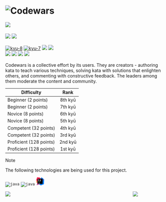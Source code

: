 # ![Codewars](https://img.shields.io/badge/Codewars-B1361E?style=for-the-badge&logo=codewars&logoColor=black)

![](https://www.codewars.com/users/danielex1999/badges/large)<br><br>
![](https://img.shields.io/github/forks/danielex1999/CodeWars-Java?style=social
)
![](https://img.shields.io/github/last-commit/danielex1999/CodeWars-Java?display_timestamp=committer&style=social&logo=github&logoColor=%23181717
)<br><br>
[![kyu-8](https://img.shields.io/github/directory-file-count/danielex1999/CodeWars-Java/src%2Fmain%2Fjava%2Fkyu8?type=dir&style=flat-square&logo=codewars&logoColor=%23B1361E&label=8%20kyu&labelColor=%23303133&color=%23E6E6E6
)](./src/main/java/kyu8/)
[![kyu-7](https://img.shields.io/github/directory-file-count/danielex1999/CodeWars-Java/src%2Fmain%2Fjava%2Fkyu7?type=dir&style=flat-square&logo=codewars&logoColor=%23B1361E&label=8%20kyu&labelColor=%23303133&color=%23E6E6E6
)](./7%20kyu/README.md)
<img src="https://img.shields.io/github/directory-file-count/danielex1999/CodeWars-Java/6%20kyu?color=ECB613&label=6%20kyu&type=dir">
<img src="https://img.shields.io/github/directory-file-count/danielex1999/CodeWars-Java/5%20kyu?color=ECB613&label=5%20kyu&type=dir"><br>
<img src="https://img.shields.io/github/directory-file-count/danielex1999/CodeWars-Java/4%20kyu?color=3C7DBA&label=4%20kyu&type=dir">
<img src="https://img.shields.io/badge/3%20kyu-0-3C7DBA">
<img src="https://img.shields.io/badge/2%20kyu-0-866CC7">
<img src="https://img.shields.io/badge/1%20kyu-0-866CC7"><br><br>
Codewars is a collective effort by its users. They are creators - authoring kata to teach various techniques, solving
kata with solutions that enlighten others, and commenting with constructive feedback. The leaders among them moderate
the content and community.

<div align="center">

| Difficulty              |  Rank   |
|-------------------------|:-------:|
| Beginner (2 points)     | 8th kyū |
| Beginner (2 points)     | 7th kyū |
| Novice (8 points)       | 6th kyū |
| Novice (8 points)       | 5th kyū |
| Competent (32 points)   | 4th kyū |
| Competent (32 points)   | 3rd kyū |
| Proficient (128 points) | 2nd kyū |
| Proficient (128 points) | 1st kyū |

</div>


> [!NOTE]
> The following technologies are being used for this project.

<code><img src="https://cdn.iconscout.com/icon/free/png-512/java-43-569305.png" width="30px" alt="java"></code>
<code><img src="https://junit.org/junit5/assets/img/junit5-logo.png" width="25px" alt="java"></code>
<code><a href="" target="_blank"><img src="src/main/resources/img/IntelliJ.png" width="26px" alt="selenium"></a></code>

<img align='left' src='https://www.ffbegif.com/Rain%20&%20Fina%20(NV)/100032707%20Win%20Before.gif' width='20%'>  
<img align='right' src='https://www.ffbegif.com/Dark%20Fina%20&%20Sol%20(NV)/100033007%20Win.gif' width='20%'> 

